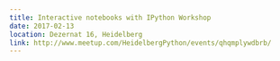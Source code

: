 ```yaml
---
title: Interactive notebooks with IPython Workshop
date: 2017-02-13
location: Dezernat 16, Heidelberg
link: http://www.meetup.com/HeidelbergPython/events/qhqmplywdbrb/
---
```

